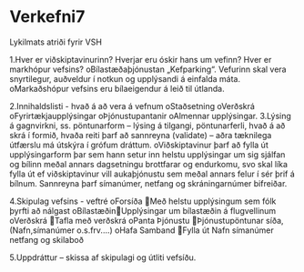 # Verkefni7

Lykilmats atriði fyrir VSH   

1.Hver er viðskiptavinurinn? Hverjar eru óskir hans um vefinn? Hver er markhópur vefsins? oBílastæðaþjónustan „Kefparking“. 
 Vefurinn skal vera snyrtilegur, auðveldur í notkun og upplýsandi á einfalda máta. oMarkaðshópur vefsins eru bílaeigendur á leið til útlanda. 
 
 2.Innihaldslisti - hvað á að vera á vefnum  oStaðsetning oVerðskrá oFyrirtækjaupplýsingar oÞjónustupantanir oAlmennar upplýsingar.
 3.Lýsing á gagnvirkni, ss. pöntunarform – lýsing á tilgangi, pöntunarferli, hvað á að skrá í formið, hvaða reiti þarf að sannreyna (validate) – aðra tæknilega útfærslu má útskýra í grófum dráttum.  oViðskiptavinur þarf að fylla út upplýsingarform þar sem hann setur inn helstu upplýsingar um sig sjálfan og bílinn meðal annars dagsetningu brottfarar og endurkomu, svo skal líka fylla út ef viðskiptavinur vill aukaþjónustu sem meðal annars felur í sér þrif á bílnum. Sannreyna þarf símanúmer, netfang og skráningarnúmer bifreiðar. 
 
 4.Skipulag vefsins - veftré  oForsíða Með helstu upplýsingum sem fólk þyrfti að nálgast oBílastæðinUpplýsingar um bílastæðin á flugvellinum oVerðskrá Tafla með verðskrá oPanta Þjónustu Þjónustupöntunar síða, (Nafn,símanúmer o.s.frv....) oHafa Samband Fylla út Nafn símanúmer netfang og skilaboð 
 
 5.Uppdráttur – skissa af skipulagi og útliti vefsíðu.  
